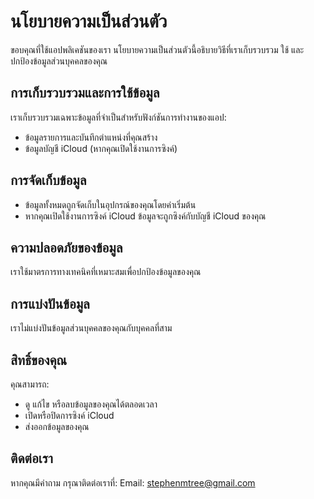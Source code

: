 # นโยบายความเป็นส่วนตัว

ขอบคุณที่ใช้แอปพลิเคชันของเรา นโยบายความเป็นส่วนตัวนี้อธิบายวิธีที่เราเก็บรวบรวม ใช้ และปกป้องข้อมูลส่วนบุคคลของคุณ

## การเก็บรวบรวมและการใช้ข้อมูล

เราเก็บรวบรวมเฉพาะข้อมูลที่จำเป็นสำหรับฟังก์ชันการทำงานของแอป:
- ข้อมูลรายการและบันทึกตำแหน่งที่คุณสร้าง
- ข้อมูลบัญชี iCloud (หากคุณเปิดใช้งานการซิงค์)

## การจัดเก็บข้อมูล

- ข้อมูลทั้งหมดถูกจัดเก็บในอุปกรณ์ของคุณโดยค่าเริ่มต้น
- หากคุณเปิดใช้งานการซิงค์ iCloud ข้อมูลจะถูกซิงค์กับบัญชี iCloud ของคุณ

## ความปลอดภัยของข้อมูล

เราใช้มาตรการทางเทคนิคที่เหมาะสมเพื่อปกป้องข้อมูลของคุณ

## การแบ่งปันข้อมูล

เราไม่แบ่งปันข้อมูลส่วนบุคคลของคุณกับบุคคลที่สาม

## สิทธิ์ของคุณ

คุณสามารถ:
- ดู แก้ไข หรือลบข้อมูลของคุณได้ตลอดเวลา
- เปิดหรือปิดการซิงค์ iCloud
- ส่งออกข้อมูลของคุณ

## ติดต่อเรา

หากคุณมีคำถาม กรุณาติดต่อเราที่:
Email: stephenmtree@gmail.com 